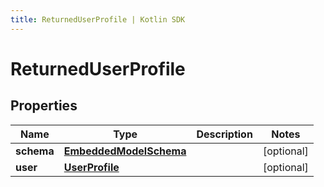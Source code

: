 ```yaml
---
title: ReturnedUserProfile | Kotlin SDK
---
```



# ReturnedUserProfile

## Properties
Name | Type | Description | Notes
------------ | ------------- | ------------- | -------------
**schema** | [**EmbeddedModelSchema**](EmbeddedModelSchema) |  |  [optional]
**user** | [**UserProfile**](UserProfile) |  |  [optional]



